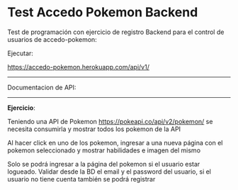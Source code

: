 # Test Accedo Pokemon Backend
Test de programación con ejercicio de registro Backend para el control de usuarios de accedo-pokemon:

Ejecutar: 

<a href="https://accedo-pokemon.herokuapp.com/api/v1/" target="_blank">https://accedo-pokemon.herokuapp.com/api/v1/</a>

* * *
Documentacion de API:


* * *
**Ejercicio**:

Teniendo una API de Pokemon https://pokeapi.co/api/v2/pokemon/ se necesita consumirla y mostrar
todos los pokemon de la API

Al hacer click en uno de los pokemon, ingresar a una nueva página con el pokemon seleccionado y
mostrar habilidades e imagen del mismo

Solo se podrá ingresar a la página del pokemon si el usuario estar logueado. Validar desde la BD el
email y el password del usuario, si el usuario no tiene cuenta también se podrá registrar




